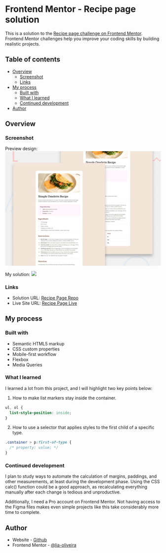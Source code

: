 <h1> Frontend Mentor - Recipe page solution</h1>

This is a solution to the [Recipe page challenge on Frontend Mentor](https://www.frontendmentor.io/challenges/recipe-page-KiTsR8QQKm). Frontend Mentor challenges help you improve your coding skills by building realistic projects.

<h2> Table of contents</h2>

- [Overview](#overview)
  - [Screenshot](#screenshot)
  - [Links](#links)
- [My process](#my-process)
  - [Built with](#built-with)
  - [What I learned](#what-i-learned)
  - [Continued development](#continued-development)
- [Author](#author)

## Overview

### Screenshot

Preview design:
![](./design/preview.jpg)

My solution:
![](../recipe-page/solution/recipe-page-solution-full-screenshot.png)

### Links

- Solution URL: [Recipe Page Repo](https://github.com/lia-oliveira/recipe-page)
- Live Site URL: [Recipe Page Live](https://your-live-site-url.com)

## My process

### Built with

- Semantic HTML5 markup
- CSS custom properties
- Mobile-first workflow
- Flexbox
- Media Queries


### What I learned

I learned a lot from this project, and I will highlight two key points below:

1. How to make list markers stay inside the container.
```css
ul, ol {
  list-style-position: inside;
}
```

2. How to use a selector that applies styles to the first child of a specific type.

```css
.container > p:first-of-type {
  /* property: value; */
}
```


### Continued development

I plan to study ways to automate the calculation of margins, paddings, and other measurements, at least during the development phase. Using the CSS calc() function could be a good approach, as recalculating everything manually after each change is tedious and unproductive.

Additionally, I need a Pro account on Frontend Mentor. Not having access to the Figma files makes even simple projects like this take considerably more time to complete.

## Author

- Website - [Github](https://github.com/lia-oliveira)
- Frontend Mentor - [@lia-oliveira](https://www.frontendmentor.io/profile/lia-oliveira)


